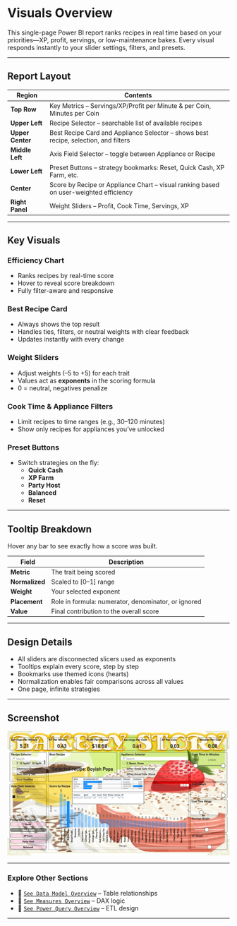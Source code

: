 # Visuals Overview

This single-page Power BI report ranks recipes in real time based on your priorities—XP, profit, servings, or low-maintenance bakes. Every visual responds instantly to your slider settings, filters, and presets.

---

## Report Layout

| Region           | Contents                                                                 |
|------------------|--------------------------------------------------------------------------|
| **Top Row**       | Key Metrics – Servings/XP/Profit per Minute & per Coin, Minutes per Coin |
| **Upper Left**    | Recipe Selector – searchable list of available recipes                   |
| **Upper Center**  | Best Recipe Card and Appliance Selector – shows best recipe, selection, and filters    |
| **Middle Left**   | Axis Field Selector – toggle between Appliance or Recipe                 |
| **Lower Left**    | Preset Buttons – strategy bookmarks: Reset, Quick Cash, XP Farm, etc.    |
| **Center**        | Score by Recipe or Appliance Chart – visual ranking based on user-weighted efficiency |
| **Right Panel**   | Weight Sliders – Profit, Cook Time, Servings, XP                         |


---

## Key Visuals

### Efficiency Chart
- Ranks recipes by real-time score  
- Hover to reveal score breakdown  
- Fully filter-aware and responsive

### Best Recipe Card
- Always shows the top result  
- Handles ties, filters, or neutral weights with clear feedback  
- Updates instantly with every change

### Weight Sliders
- Adjust weights (–5 to +5) for each trait  
- Values act as **exponents** in the scoring formula  
- 0 = neutral, negatives penalize

### Cook Time & Appliance Filters
- Limit recipes to time ranges (e.g., 30–120 minutes)  
- Show only recipes for appliances you’ve unlocked

### Preset Buttons
- Switch strategies on the fly:
  - **Quick Cash**  
  - **XP Farm**  
  - **Party Host**  
  - **Balanced**  
  - **Reset**

---

## Tooltip Breakdown

Hover any bar to see exactly how a score was built.

| Field         | Description                              |
|---------------|------------------------------------------|
| **Metric**    | The trait being scored                   |
| **Normalized**| Scaled to [0–1] range                    |
| **Weight**    | Your selected exponent                   |
| **Placement** | Role in formula: numerator, denominator, or ignored |
| **Value**     | Final contribution to the overall score  |

---

## Design Details

- All sliders are disconnected slicers used as exponents  
- Tooltips explain every score, step by step  
- Bookmarks use themed icons (hearts)  
- Normalization enables fair comparisons across all values  
- One page, infinite strategies

---

## Screenshot

![Bakery Story Screenshot](./images/bakery_story.png)

---

### Explore Other Sections

- 📄 [`See Data Model Overview`](./docs/data_model_overview.md) – Table relationships  
- 📄 [`See Measures Overview`](./docs/measures_overview.md) – DAX logic  
- 📄 [`See Power Query Overview`](./docs/power_query_overview.md) – ETL design  

---
